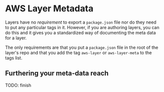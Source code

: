 # AWS Layer Metadata

Layers have no _requirement_ to export a `package.json` file nor do they need to put any particular tags in it. However, if you are authoring layers, you can do this and it gives
you a standardized way of documenting the meta data for a layer.

The only requirements are that you put a `package.json` file in the root of the layer's repo and that you add the tag `aws-layer` or `aws-layer-meta` to the tags list.

## Furthering your meta-data reach

TODO: finish